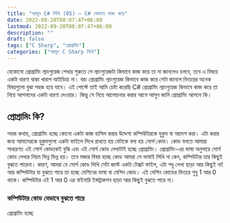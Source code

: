 ```yaml
---
title: "আসুন C# শিখি (05) — C# যেভাবে কাজ করে"
date: 2022-09-20T08:07:47+06:00
lastmod: 2022-09-20T08:07:47+06:00
description: ""
draft: false
tags: ["C Sharp", "প্রোগ্রামিং"]
categories: ["আসুন C Sharp শিখি"]
---
```


যেকোনো প্রোগ্রামিং ল্যাংগুয়েজ শেখার শুরুতে সে ল্যাংগুয়েজটা কিভাবে কাজ করে তা না জানলেও চলবে, তবে এ বিষয়ে একটা ধারণা থাকা খারাপ আইডিয়া না। বরং প্রোগ্রামিং ল্যাংগুয়েজ কিভাবে কাজ করে সেটা জানলে ভিতরের অনেক বিষয়গুলো বুঝা সহজ হয়ে যাবে। এই পোস্টে তাই আমি চেষ্টা করেছি C# প্রোগ্রামিং ল্যাংগুয়েজ কিভাবে কাজ করে তা নিয়ে আপনাদের একটা ধারণা দেওয়ার। কিন্তু সে নিয়ে আলোচনার করার আগে আসুন জানি প্রোগ্রামিং আসলে কি।

## প্রোগ্রামিং কি?

সহজ কথায়, প্রোগ্রামিং হচ্ছে কোনো একটা কাজ হাসিল করার উদ্দেশ্য কম্পিউটারকে হুকুম বা আদেশ করা। এটা করার জন্য আমাদেরকে হুকুমগুলো একটা ফাইলে লিখে রাখতে হয় যেটাকে বলা হয় _সোর্স কোড_। কোড বলতে আমারা সাধারণত এই সোর্স কোডকেই বুঝি এবং এই সোর্স কোড লেখাটাই হচ্ছে প্রোগ্রামিং। প্রোগ্রামিং-এর ভাষা অনুসারে সোর্স কোড লেখার নিয়ম ভিন্ন ভিন্ন হয়। তবে মজার বিষয় হচ্ছে কোড আমরা সে ভাষাই লিখি না কেন, কম্পিউটার তার কিছুই বুঝতে পারেনা। কারণ, আমরা যে সোর্স কোড লিখি সেটা জাস্ট একটা টেক্সট ফাইল, এটা শধু লেখা ছাড়া আর কিছুই না! আর কম্পিউটার যা বুঝতে পারে তা হচ্ছে মেশিনের ভাষা বা মেশিন কোড। এই মেশিন কোডের ভিতরে শুধু 1 আর 0 থাকে। কম্পিউটার এই 1 আর 0 এর বাইনারি ইন্সট্রাকশন ছাড়া আর কিছুই বুঝতে পারে না।

### কম্পিউটার কোড যেভাবে বুঝতে পারে

প্রোগ্রামিং হচ্ছে



